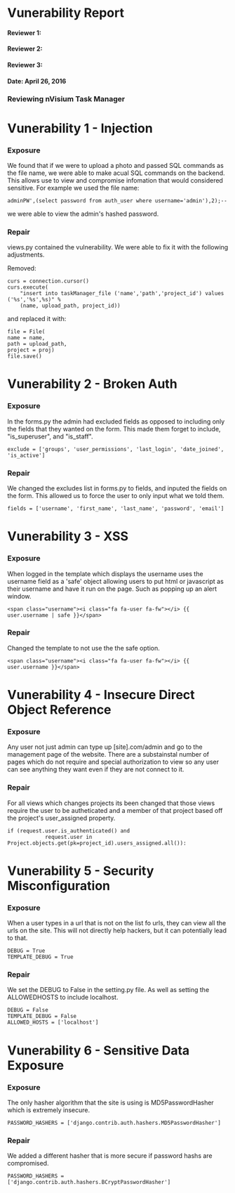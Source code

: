 # Vunerability Report

#### Reviewer 1:
#### Reviewer 2:
#### Reviewer 3:
#### Date: April 26, 2016

### Reviewing nVisium Task Manager

# Vunerability 1 - Injection

### Exposure

We found that if we were to upload a photo and passed SQL commands as the file name, we were able to make acual SQL commands on the backend. This allows use to view and compromise infomation that would considered sensitive. For example we used the file name:

```
adminPW',(select password from auth_user where username='admin'),2);--
```

we were able to view the admin's hashed password.

### Repair

views.py contained the vulnerability. We were able to fix it with the following adjustments. 

Removed:
```
curs = connection.cursor()
curs.execute(
    "insert into taskManager_file ('name','path','project_id') values ('%s','%s',%s)" %
    (name, upload_path, project_id))
```

and replaced it with:
```
file = File(
name = name,
path = upload_path,
project = proj)
file.save()
```


# Vunerability 2 - Broken Auth

### Exposure

In the forms.py the admin had excluded fields as opposed to including only the fields that they wanted on the form. This made them forget to include, "is_superuser", and "is_staff". 
```
exclude = ['groups', 'user_permissions', 'last_login', 'date_joined', 'is_active']
```

### Repair

We changed the excludes list in forms.py to fields, and inputed the fields on the form. This allowed us to force the user to only input what we told them.
```
fields = ['username', 'first_name', 'last_name', 'password', 'email']
```

# Vunerability 3 - XSS

### Exposure

When logged in the template which displays the username uses the username field as a 'safe' object allowing users to put html or javascript as their username and have it run on the page. Such as popping up an alert window.
```
<span class="username"><i class="fa fa-user fa-fw"></i> {{ user.username | safe }}</span>
```

### Repair
Changed the template to not use the the safe option.
```
<span class="username"><i class="fa fa-user fa-fw"></i> {{ user.username }}</span>
```

# Vunerability 4 - Insecure Direct Object Reference

### Exposure
Any user not just admin can type up [site].com/admin and go to the management page of the website. There are a substainstal number of pages which do not require and special authorization to view so any user can see anything they want even if they are not connect to it.

### Repair
For all views which changes projects its been changed that those views require the user to be autheticated and a member of that project based off the project's user_assigned property.
```
if (request.user.is_authenticated() and
            request.user in Project.objects.get(pk=project_id).users_assigned.all()):
```


# Vunerability 5 - Security Misconfiguration

### Exposure
When a user types in a url that is not on the list fo urls, they can view all the urls on the site. This will not directly help hackers, but it can potentially lead to that.
```
DEBUG = True
TEMPLATE_DEBUG = True
```

### Repair
We set the DEBUG to False in the setting.py file. As well as setting the ALLOWEDHOSTS to include localhost.
```
DEBUG = False
TEMPLATE_DEBUG = False
ALLOWED_HOSTS = ['localhost']
```


# Vunerability 6 - Sensitive Data Exposure

### Exposure
The only hasher algorithm that the site is using is MD5PasswordHasher which is extremely insecure. 
```
PASSWORD_HASHERS = ['django.contrib.auth.hashers.MD5PasswordHasher']
```

### Repair
We added a different hasher that is more secure if password hashs are compromised.
```
PASSWORD_HASHERS = ['django.contrib.auth.hashers.BCryptPasswordHasher']
```



